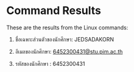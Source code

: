 # Command Results

These are the results from the Linux commands:


1. ชื่อเฉพาะส่วนตัวของนักศึกษา:
JEDSADAKORN

2. อีเมลของนักศึกษา:
6452300431@stu.pim.ac.th

3. รหัสของนักศึกษา :
6452300431
